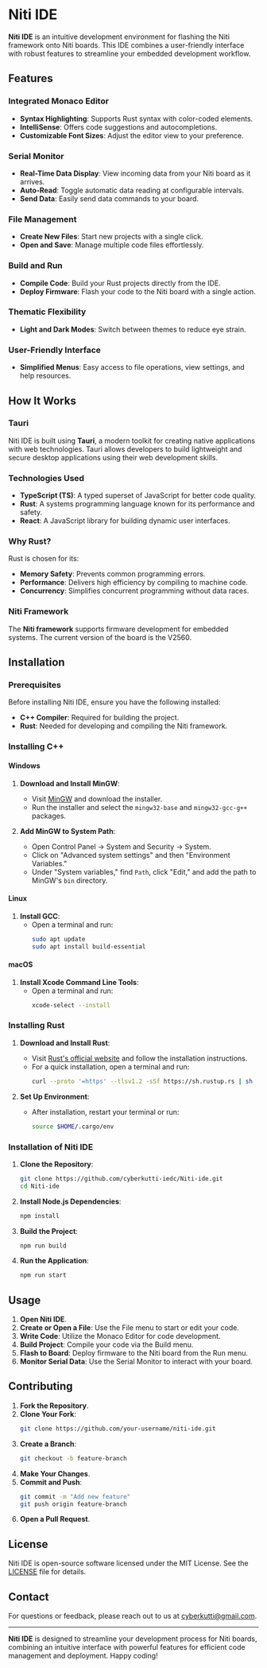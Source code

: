 # Niti IDE

**Niti IDE** is an intuitive development environment for flashing the Niti framework onto Niti boards. This IDE combines a user-friendly interface with robust features to streamline your embedded development workflow.

## Features

### Integrated Monaco Editor
- **Syntax Highlighting**: Supports Rust syntax with color-coded elements.
- **IntelliSense**: Offers code suggestions and autocompletions.
- **Customizable Font Sizes**: Adjust the editor view to your preference.

### Serial Monitor
- **Real-Time Data Display**: View incoming data from your Niti board as it arrives.
- **Auto-Read**: Toggle automatic data reading at configurable intervals.
- **Send Data**: Easily send data commands to your board.

### File Management
- **Create New Files**: Start new projects with a single click.
- **Open and Save**: Manage multiple code files effortlessly.

### Build and Run
- **Compile Code**: Build your Rust projects directly from the IDE.
- **Deploy Firmware**: Flash your code to the Niti board with a single action.

### Thematic Flexibility
- **Light and Dark Modes**: Switch between themes to reduce eye strain.

### User-Friendly Interface
- **Simplified Menus**: Easy access to file operations, view settings, and help resources.

## How It Works

### Tauri

Niti IDE is built using **Tauri**, a modern toolkit for creating native applications with web technologies. Tauri allows developers to build lightweight and secure desktop applications using their web development skills.

### Technologies Used

- **TypeScript (TS)**: A typed superset of JavaScript for better code quality.
- **Rust**: A systems programming language known for its performance and safety.
- **React**: A JavaScript library for building dynamic user interfaces.

### Why Rust?

Rust is chosen for its:
- **Memory Safety**: Prevents common programming errors.
- **Performance**: Delivers high efficiency by compiling to machine code.
- **Concurrency**: Simplifies concurrent programming without data races.

### Niti Framework

The **Niti framework** supports firmware development for embedded systems. The current version of the board is the V2560.

## Installation

### Prerequisites

Before installing Niti IDE, ensure you have the following installed:

- **C++ Compiler**: Required for building the project.
- **Rust**: Needed for developing and compiling the Niti framework.

### Installing C++

#### Windows

1. **Download and Install MinGW**:
   - Visit [MinGW](https://sourceforge.net/projects/mingw/) and download the installer.
   - Run the installer and select the `mingw32-base` and `mingw32-gcc-g++` packages.

2. **Add MinGW to System Path**:
   - Open Control Panel -> System and Security -> System.
   - Click on "Advanced system settings" and then "Environment Variables."
   - Under "System variables," find `Path`, click "Edit," and add the path to MinGW's `bin` directory.

#### Linux

1. **Install GCC**:
   - Open a terminal and run:
     ```bash
     sudo apt update
     sudo apt install build-essential
     ```

#### macOS

1. **Install Xcode Command Line Tools**:
   - Open a terminal and run:
     ```bash
     xcode-select --install
     ```

### Installing Rust

1. **Download and Install Rust**:
   - Visit [Rust's official website](https://www.rust-lang.org/tools/install) and follow the installation instructions.
   - For a quick installation, open a terminal and run:
     ```bash
     curl --proto '=https' --tlsv1.2 -sSf https://sh.rustup.rs | sh
     ```

2. **Set Up Environment**:
   - After installation, restart your terminal or run:
     ```bash
     source $HOME/.cargo/env
     ```

### Installation of Niti IDE

1. **Clone the Repository**:
   ```bash
   git clone https://github.com/cyberkutti-iedc/Niti-ide.git
   cd Niti-ide
   ```

2. **Install Node.js Dependencies**:
   ```bash
   npm install
   ```

3. **Build the Project**:
   ```bash
   npm run build
   ```

4. **Run the Application**:
   ```bash
   npm run start
   ```

## Usage

1. **Open Niti IDE**.
2. **Create or Open a File**: Use the File menu to start or edit your code.
3. **Write Code**: Utilize the Monaco Editor for code development.
4. **Build Project**: Compile your code via the Build menu.
5. **Flash to Board**: Deploy firmware to the Niti board from the Run menu.
6. **Monitor Serial Data**: Use the Serial Monitor to interact with your board.

## Contributing

1. **Fork the Repository**.
2. **Clone Your Fork**:
   ```bash
   git clone https://github.com/your-username/niti-ide.git
   ```
3. **Create a Branch**:
   ```bash
   git checkout -b feature-branch
   ```
4. **Make Your Changes**.
5. **Commit and Push**:
   ```bash
   git commit -m "Add new feature"
   git push origin feature-branch
   ```
6. **Open a Pull Request**.

## License

Niti IDE is open-source software licensed under the MIT License. See the [LICENSE](LICENSE) file for details.

## Contact

For questions or feedback, please reach out to us at [cyberkutti@gmail.com](mailto:cyberkutti@gmail.com).

---

**Niti IDE** is designed to streamline your development process for Niti boards, combining an intuitive interface with powerful features for efficient code management and deployment. Happy coding!
```

